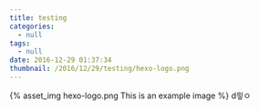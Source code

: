 ```yaml
---
title: testing
categories:
  - null
tags:
  - null
date: 2016-12-29 01:37:34
thumbnail: /2016/12/29/testing/hexo-logo.png
---
```


{% asset_img hexo-logo.png This is an example image %}
d읳ㅇ